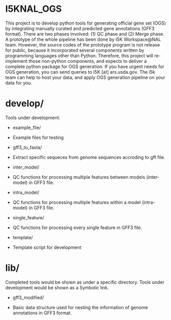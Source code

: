 # I5KNAL_OGS
This project is to develop python tools for generating official gene set (OGS) by integrating manually curated and predicted gene annotations (GFF3 format). There are two phases involved: (1) QC phase and (2) Merge phase. A prototype of the whole pipeline has been done by I5K Workspace@NAL team. However, the source codes of the prototype program is not release for public, because it incorporated several components written by programming languages other than Python. Therefore, this project will re-implement those non-python components, and expects to deliver a complete python package for OGS generation. If you have urgent needs for OGS generation, you can send queries to I5K [at] ars.usda.gov. The i5k team can help to host your data, and apply OGS generation pipeline on your data for you.

# __develop__/
Tools under development.
* example_file/
- Example files for testing
* gff3_to_fasta/
- Extract specific sequeces from genome sequences accroding to gff file.
* inter_model/
- QC functions for processing multiple features between models (inter-model) in GFF3 file.
* intra_model/
- QC functions for processing multiple features within a model (intra-model) in GFF3 file.
* single_feature/
- QC functions for processing every single feature in GFF3 file.
* template/
- Template script for development

# lib/
Completed tools would be shown as under a specific directory. Tools under development would be shown as a Symbolic link.
* gff3_modified/
- Basic data structure used for nesting the information of genome annotations in GFF3 format.
